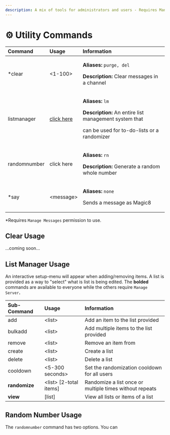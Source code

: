 ```yaml
---
description: A mix of tools for administrators and users - Requires Manage Server
---
```


# ⚙️ Utility Commands

<table>
  <thead>
    <tr>
      <th style="text-align:left">Command</th>
      <th style="text-align:left">Usage</th>
      <th style="text-align:left">Information</th>
    </tr>
  </thead>
  <tbody>
    <tr>
      <td style="text-align:left">*clear</td>
      <td style="text-align:left">&lt;1-100&gt;</td>
      <td style="text-align:left">
        <p><b>Aliases:</b>  <code>purge, del</code>
        </p>
        <p><b>Description:</b> Clear messages in a channel</p>
      </td>
    </tr>
    <tr>
      <td style="text-align:left">listmanager</td>
      <td style="text-align:left"><a href="utilities.md#list-manager-usage">click here</a>
      </td>
      <td style="text-align:left">
        <p><b>Aliases: </b><code>lm</code>
        </p>
        <p><b>Description: </b>An entire list management system that</p>
        <p>can be used for to-do-lists or a randomizer</p>
      </td>
    </tr>
    <tr>
      <td style="text-align:left">randomnumber</td>
      <td style="text-align:left">click here</td>
      <td style="text-align:left">
        <p><b>Aliases:</b>  <code>rn</code>
        </p>
        <p><b>Description:</b> Generate a random whole number</p>
      </td>
    </tr>
    <tr>
      <td style="text-align:left">*say</td>
      <td style="text-align:left">&lt;message&gt;</td>
      <td style="text-align:left">
        <p><b>Aliases: </b><code>none</code>
        </p>
        <p>Sends a message as Magic8</p>
      </td>
    </tr>
  </tbody>
</table>

\*Requires `Manage Messages` permission to use.

## Clear Usage

...coming soon...

## List Manager Usage

An interactive setup-menu will appear when adding/removing items. A list is provided as a way to "select" what is list is being edited. The **bolded** commands are available to everyone while the others require `Manage Server`**.**

| Sub-Command | Usage | Information |
| :--- | :--- | :--- |
| add | &lt;list&gt; | Add an item to the list provided |
| bulkadd | &lt;list&gt; | Add multiple items to the list provided |
| remove | &lt;list&gt; | Remove an item from  |
| create | &lt;list&gt; | Create a list |
| delete | &lt;list&gt; | Delete a list |
| cooldown | &lt;5-300 seconds&gt; | Set the randomization cooldown for all users |
| **randomize** | &lt;list&gt; \[2-total items\] | Randomize a list once or multiple times without repeats |
| **view** | \[list\] | View all lists or items of a list |

## Random Number Usage

The `randomnumber` command has two options. You can

